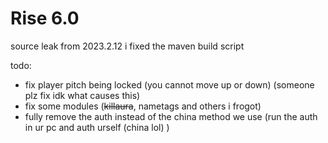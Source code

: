 # Rise 6.0
source leak from 2023.2.12
i fixed the maven build script

todo:
- fix player pitch being locked (you cannot move up or down) (someone plz fix idk what causes this)
- fix some modules (~~killaura~~, nametags and others i frogot)
- fully remove the auth instead of the china method we use (run the auth in ur pc and auth urself (china lol) )

